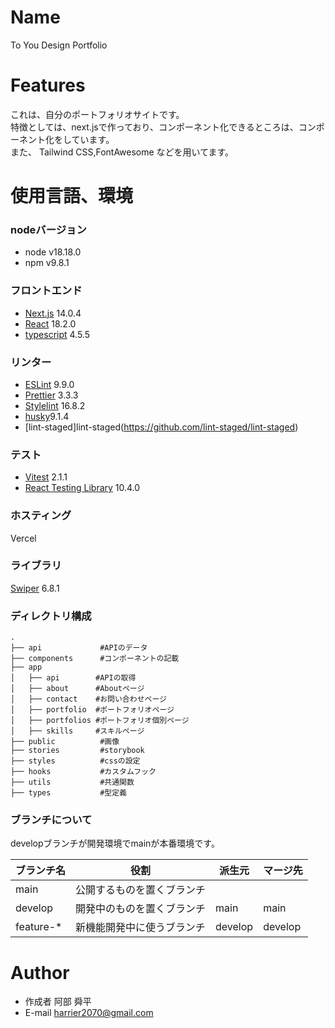 
# Name 

To You Design Portfolio

# Features
 これは、自分のポートフォリオサイトです。<br>
 特徴としては、next.jsで作っており、コンポーネント化できるところは、コンポーネント化をしています。<br>
 また、 Tailwind CSS,FontAwesome などを用いてます。

# 使用言語、環境

### nodeバージョン

- node v18.18.0
- npm v9.8.1

### フロントエンド

- [Next.js](https://nextjs.org/) 14.0.4
- [React](https://ja.reactjs.org/) 18.2.0
- [typescript](https://www.typescriptlang.org/) 4.5.5

### リンター
- [ESLint](https://eslint.org/) 9.9.0
- [Prettier](https://prettier.io/) 3.3.3
- [Stylelint](https://stylelint.io/) 16.8.2
- [husky](https://typicode.github.io/husky/)9.1.4
- [lint-staged]lint-staged(https://github.com/lint-staged/lint-staged) 

### テスト
- [Vitest](https://vitejs.dev/guide/features.html) 2.1.1
- [React Testing Library](https://testing-library.com/docs/react-testing-library/intro/) 10.4.0

### ホスティング

Vercel

### ライブラリ
[Swiper](https://swiperjs.com/react) 6.8.1
 
### ディレクトリ構成

```
.
├── api             #APIのデータ
├── components      #コンポーネントの記載
├── app
│   ├── api        #APIの取得
│   ├── about      #Aboutページ
│   ├── contact    #お問い合わせページ
│   ├── portfolio  #ポートフォリオページ
│   ├── portfolios #ポートフォリオ個別ページ
│   ├── skills     #スキルページ
├── public          #画像
├── stories         #storybook
├── styles          #cssの設定
├── hooks           #カスタムフック
├── utils           #共通関数
├── types           #型定義
```
### ブランチについて

developブランチが開発環境でmainが本番環境です。

| ブランチ名 | 役割                               | 派生元  | マージ先        |
| ---------- | ---------------------------------- | ------- | --------------- |
| main       | 公開するものを置くブランチ         |         |                 |
| develop    | 開発中のものを置くブランチ         | main    | main            |
| feature-\* | 新機能開発中に使うブランチ         | develop | develop         |

# Author
 
* 作成者 阿部 舜平
* E-mail harrier2070@gmail.com